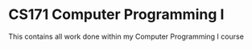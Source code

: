 # CS171 Computer Programming I
 This contains all work done within my Computer Programming I course
